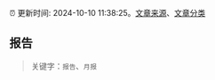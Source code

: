 :alarm_clock: 更新时间: 2024-10-10 11:38:25。[文章来源](/README.md)、[文章分类](/TAGS.md)

## 报告


> 关键字：`报告`、`月报`



